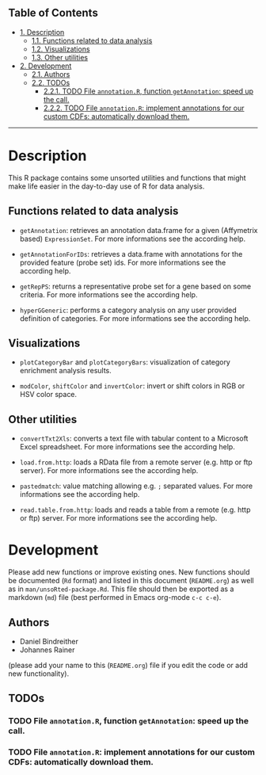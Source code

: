 <div id="table-of-contents">
<h2>Table of Contents</h2>
<div id="text-table-of-contents">
<ul>
<li><a href="#sec-1">1. Description</a>
<ul>
<li><a href="#sec-1-1">1.1. Functions related to data analysis</a></li>
<li><a href="#sec-1-2">1.2. Visualizations</a></li>
<li><a href="#sec-1-3">1.3. Other utilities</a></li>
</ul>
</li>
<li><a href="#sec-2">2. Development</a>
<ul>
<li><a href="#sec-2-1">2.1. Authors</a></li>
<li><a href="#sec-2-2">2.2. TODOs</a>
<ul>
<li><a href="#sec-2-2-1">2.2.1. <span class="todo TODO">TODO</span> File <code>annotation.R</code>, function <code>getAnnotation</code>: speed up the call.</a></li>
<li><a href="#sec-2-2-2">2.2.2. <span class="todo TODO">TODO</span> File <code>annotation.R</code>: implement annotations for our custom CDFs: automatically download them.</a></li>
</ul>
</li>
</ul>
</li>
</ul>
</div>
</div>

---

# Description<a id="sec-1" name="sec-1"></a>

This R package contains some unsorted utilities and functions that might make life easier in the day-to-day use of R for data analysis.

## Functions related to data analysis<a id="sec-1-1" name="sec-1-1"></a>

-   `getAnnotation`: retrieves an annotation data.frame for a given (Affymetrix based) `ExpressionSet`. For more informations see the according help.

-   `getAnnotationForIDs`: retrieves a data.frame with annotations for the provided feature (probe set) ids. For more informations see the according help.

-   `getRepPS`: returns a representative probe set for a gene based on some criteria. For more informations see the according help.

-   `hyperGGeneric`: performs a category analysis on any user provided definition of categories. For more informations see the according help.

## Visualizations<a id="sec-1-2" name="sec-1-2"></a>

-   `plotCategoryBar` and `plotCategoryBars`: visualization of category enrichment analysis results.

-   `modColor`, `shiftColor` and `invertColor`: invert or shift colors in RGB or HSV color space.

## Other utilities<a id="sec-1-3" name="sec-1-3"></a>

-   `convertTxt2Xls`: converts a text file with tabular content to a Microsoft Excel spreadsheet. For more informations see the according help.

-   `load.from.http`: loads a RData file from a remote server (e.g. http or ftp server). For more informations see the according help.

-   `pastedmatch`: value matching allowing e.g. `;` separated values. For more informations see the according help.

-   `read.table.from.http`: loads and reads a table from a remote (e.g. http or ftp) server. For more informations see the according help.

# Development<a id="sec-2" name="sec-2"></a>

Please add new functions or improve existing ones. New functions should be documented (`Rd` format) and listed in this document (`README.org`) as well as in `man/unsoRted-package.Rd`. This file should then be exported as a markdown (`md`) file (best performed in Emacs org-mode `c-c c-e`).

## Authors<a id="sec-2-1" name="sec-2-1"></a>

-   Daniel Bindreither
-   Johannes Rainer

(please add your name to this (`README.org`) file if you edit the code or add new functionality).

## TODOs<a id="sec-2-2" name="sec-2-2"></a>

### TODO File `annotation.R`, function `getAnnotation`: speed up the call.<a id="sec-2-2-1" name="sec-2-2-1"></a>

### TODO File `annotation.R`: implement annotations for our custom CDFs: automatically download them.<a id="sec-2-2-2" name="sec-2-2-2"></a>